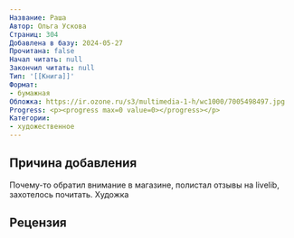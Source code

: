 ```yaml
---
Название: Раша
Автор: Ольга Ускова
Страниц: 304
Добавлена в базу: 2024-05-27
Прочитана: false
Начал читать: null
Закончил читать: null
Тип: '[[Книга]]'
Формат:
- бумажная
Обложка: https://ir.ozone.ru/s3/multimedia-1-h/wc1000/7005498497.jpg
Progress: <p><progress max=0 value=0></progress></p>
Категории:
- художественное
---
```


## Причина добавления

Почему-то обратил внимание в магазине, полистал отзывы на livelib, захотелось почитать. Художка
## Рецензия